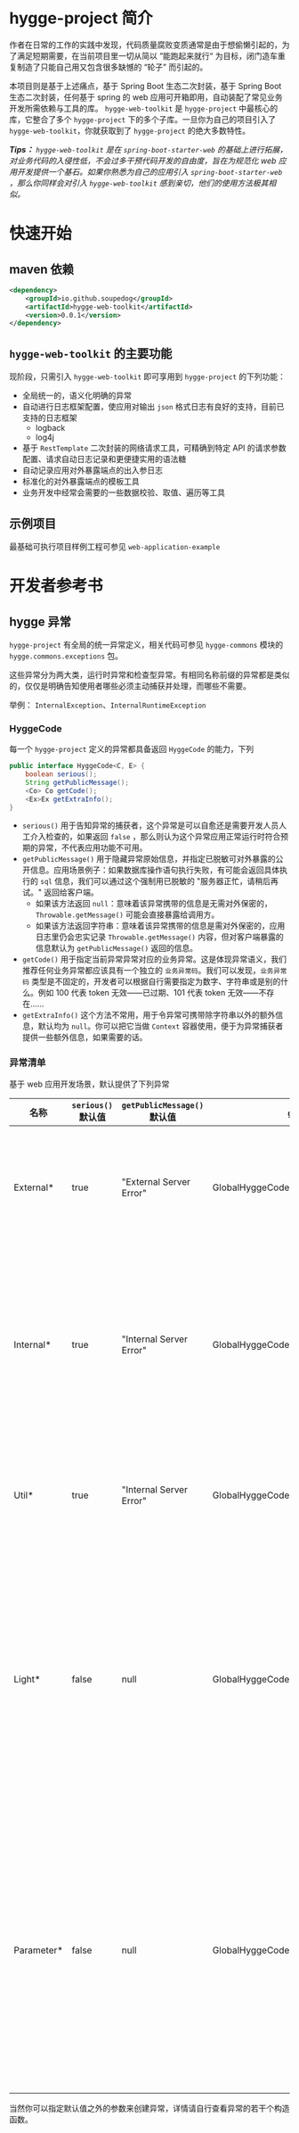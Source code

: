 # hygge-project 简介
作者在日常的工作的实践中发现，代码质量腐败变质通常是由于想偷懒引起的，为了满足短期需要，在当前项目里一切从简以 ”能跑起来就行“ 为目标，闭门造车重复制造了只能自己用又包含很多缺憾的 “轮子” 而引起的。

本项目则是基于上述痛点，基于 Spring Boot 生态二次封装，基于 Spring Boot 生态二次封装，任何基于 spring 的 web 应用可开箱即用，自动装配了常见业务开发所需依赖与工具的库。
``hygge-web-toolkit`` 是 ``hygge-project`` 中最核心的库，它整合了多个 ``hygge-project`` 下的多个子库。一旦你为自己的项目引入了 ``hygge-web-toolkit``，你就获取到了 ``hygge-project`` 的绝大多数特性。

***Tips：** ``hygge-web-toolkit`` 是在 ``spring-boot-starter-web`` 的基础上进行拓展，对业务代码的入侵性低，不会过多干预代码开发的自由度，旨在为规范化 web 应用开发提供一个基石。如果你熟悉为自己的应用引入 ``spring-boot-starter-web`` ，那么你同样会对引入 ``hygge-web-toolkit`` 感到亲切，他们的使用方法极其相似。*

# 快速开始

## maven 依赖

```xml
<dependency>
    <groupId>io.github.soupedog</groupId>
    <artifactId>hygge-web-toolkit</artifactId>
    <version>0.0.1</version>
</dependency>
```

## ``hygge-web-toolkit`` 的主要功能
现阶段，只需引入 ``hygge-web-toolkit`` 即可享用到 ``hygge-project`` 的下列功能：

- 全局统一的，语义化明确的异常
- 自动进行日志框架配置，使应用对输出 ``json`` 格式日志有良好的支持，目前已支持的日志框架
  - logback
  - log4j
- 基于 ``RestTemplate`` 二次封装的网络请求工具，可精确到特定 API 的请求参数配置、请求自动日志记录和更便捷实用的语法糖
- 自动记录应用对外暴露端点的出入参日志
- 标准化的对外暴露端点的模板工具
- 业务开发中经常会需要的一些数据校验、取值、遍历等工具

## 示例项目

最基础可执行项目样例工程可参见 ``web-application-example``


# 开发者参考书

## hygge 异常
``hygge-project`` 有全局的统一异常定义，相关代码可参见 ``hygge-commons`` 模块的 ``hygge.commons.exceptions`` 包。

这些异常分为两大类，运行时异常和检查型异常。有相同名称前缀的异常都是类似的，仅仅是明确告知使用者哪些必须主动捕获并处理，而哪些不需要。

举例：
``InternalException``、``InternalRuntimeException`` 

### HyggeCode
每一个 ``hygge-project`` 定义的异常都具备返回 ``HyggeCode`` 的能力，下列

```java
public interface HyggeCode<C, E> {
    boolean serious();
    String getPublicMessage();
    <Co> Co getCode();
    <Ex>Ex getExtraInfo();
}
```

- ``serious()`` 用于告知异常的捕获者，这个异常是可以自愈还是需要开发人员人工介入检查的，如果返回 ``false`` ，那么则认为这个异常应用正常运行时符合预期的异常，不代表应用功能不可用。
- ``getPublicMessage()`` 用于隐藏异常原始信息，并指定已脱敏可对外暴露的公开信息。应用场景例子：如果数据库操作语句执行失败，有可能会返回具体执行的 ``sql`` 信息，我们可以通过这个强制用已脱敏的 "服务器正忙，请稍后再试。" 返回给客户端。
  - 如果该方法返回 ``null``：意味着该异常携带的信息是无需对外保密的，``Throwable.getMessage()`` 可能会直接暴露给调用方。
  - 如果该方法返回字符串：意味着该异常携带的信息是需对外保密的，应用日志里仍会忠实记录 ``Throwable.getMessage()`` 内容，但对客户端暴露的信息默认为 ``getPublicMessage()`` 返回的信息。
- ``getCode()`` 用于指定当前异常异常对应的业务异常。这是体现异常语义，我们推荐任何业务异常都应该具有一个独立的 ``业务异常码``。我们可以发现，``业务异常码`` 类型是不固定的，开发者可以根据自行需要指定为数字、字符串或是别的什么。例如 100 代表 token 无效——已过期、101 代表 token 无效——不存在……
- ``getExtraInfo()`` 这个方法不常用，用于令异常可携带除字符串以外的额外信息，默认均为 ``null``。你可以把它当做 ``Context`` 容器使用，便于为异常捕获者提供一些额外信息，如果需要的话。

### 异常清单
基于 web 应用开发场景，默认提供了下列异常

| 名称    | ``serious()`` 默认值 | ``getPublicMessage()`` 默认值 | ``getCode()`` 默认值 | 备注                                        |
| --- | --- | ------ | ------ | ------------ |
| External* | true              | "External Server Error"    |          GlobalHyggeCode.EXTERNAL_SYSTEM_EXCEPTION                  | 用于表示当前服务调用外部依赖发生异常                        |
| Internal* | true              | "Internal Server Error"    |          GlobalHyggeCode.SERVER_END_EXCEPTION                  | 用于表示当前服务内部发生未知异常或影响服务正常运行的异常              |
| Util* | true              | "Internal Server Error"                       |          GlobalHyggeCode.UTIL_EXCEPTION                  | 服务端内部一些工具引发的未知异常                          |
| Light* | false             | null                       |          GlobalHyggeCode.CLIENT_END_EXCEPTION                  | 用于表示当前服务因客户端而引发的错误，是当前服务正常运行时意料之内的异常      |
| Parameter* | false             | null                       |          GlobalHyggeCode.UNEXPECTED_PARAMETER                  | 用于表示参数校验不符合预期的某种错误，通常这种错误也是服务正常运行时意料之内的异常 |


当然你可以指定默认值之外的参数来创建异常，详情请自行查看异常的若干个构造函数。
